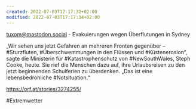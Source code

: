 ```yaml
---
created: 2022-07-03T17:17:32+02:00
modified: 2022-07-03T17:17:34+02:00
---
```


tuxom@mastodon.social - Evakuierungen wegen Überflutungen in Sydney

„Wir sehen uns jetzt Gefahren an mehreren Fronten gegenüber – #Sturzfluten, #Überschwemmungen in den Flüssen und #Küstenerosion“, sagte die Ministerin für #Katastrophenschutz von #NewSouthWales, Steph Cooke, heute. Sie rief die Menschen dazu auf, ihre Urlaubsreisen zu den jetzt beginnenden Schulferien zu überdenken. „Das ist eine lebensbedrohliche #Notsituation.“

https://orf.at/stories/3274255/

#Extremwetter
